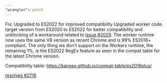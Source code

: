 ```yaml
---
"wrangler": patch
---
```


Fix: Upgraded to ES2022 for improved compatibility
Upgraded worker code target version from ES2020 to ES2022 for better compatibility and unblocking of a workaround related to [issue #2029](https://github.com/cloudflare/workers-sdk/issues/2029). The worker runtime now uses the same V8 version as recent Chrome and is 99% ES2016+ compliant. The only thing we don't support on the Workers runtime, the remaining 1%, is the ES2022 RegEx feature as seen in the compat table for the latest Chrome version.

Compatibility table: https://kangax.github.io/compat-table/es2016plus/

[resolves #2716](https://github.com/cloudflare/workers-sdk/issues/2716)
